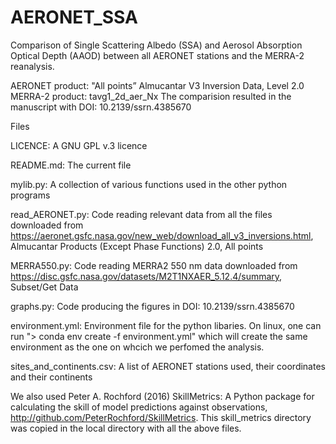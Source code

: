# AERONET_SSA
Comparison of Single Scattering Albedo (SSA) and Aerosol Absorption Optical Depth (AAOD) between all AERONET stations and the MERRA-2 reanalysis.

AERONET product: "All points” Almucantar V3 Inversion Data, Level 2.0
MERRA-2 product: tavg1_2d_aer_Nx
The comparision resulted in the manuscript with DOI: 10.2139/ssrn.4385670

Files

LICENCE: A GNU GPL v.3 licence

README.md: The current file

mylib.py: A collection of various functions used in the other python programs

read_AERONET.py: Code reading relevant data from all the files downloaded from https://aeronet.gsfc.nasa.gov/new_web/download_all_v3_inversions.html,     Almucantar Products (Except Phase Functions) 2.0, All points

MERRA550.py: Code reading MERRA2 550 nm data downloaded from https://disc.gsfc.nasa.gov/datasets/M2T1NXAER_5.12.4/summary, Subset/Get Data

graphs.py: Code producing the figures in DOI: 10.2139/ssrn.4385670

environment.yml: Environment file for the python libaries. On linux, one can run "> conda env create -f environment.yml" which will create the same environment as the one on whcich we perfomed the analysis.

sites_and_continents.csv: A list of AERONET stations used, their coordinates and their continents

We also used Peter A. Rochford (2016) SkillMetrics: A Python package for calculating the skill of model predictions against observations, http://github.com/PeterRochford/SkillMetrics. This skill_metrics directory was copied in the local directory with all the above files.

